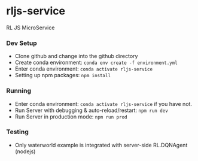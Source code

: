 # rljs-service
RL JS MicroService

### Dev Setup
- Clone github and change into the github directory
- Create conda environment: ```conda env create -f environment.yml```
- Enter conda environment:  ```conda activate rljs-service```
- Setting up npm packages: ```npm install```

### Running
- Enter conda environment:  ```conda activate rljs-service``` if you have not.
- Run Server with debugging & auto-reload/restart: ```npm run dev```
- Run Server in production mode: ```npm run prod```

### Testing
- Only waterworld example is integrated with server-side RL.DQNAgent (nodejs)
